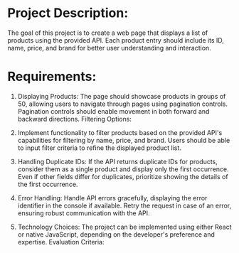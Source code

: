 # Project Description:

The goal of this project is to create a web page that displays a list of products using the provided API. Each product entry should include its ID, name, price, and brand for better user understanding and interaction.

# Requirements:

1. Displaying Products: The page should showcase products in groups of 50, allowing users to navigate through pages using pagination controls.
Pagination controls should enable movement in both forward and backward directions.
Filtering Options:

2. Implement functionality to filter products based on the provided API's capabilities for filtering by name, price, and brand. Users should be able to input filter criteria to refine the displayed product list.

3. Handling Duplicate IDs: If the API returns duplicate IDs for products, consider them as a single product and display only the first occurrence. Even if other fields differ for duplicates, prioritize showing the details of the first occurrence.

4. Error Handling: Handle API errors gracefully, displaying the error identifier in the console if available.
Retry the request in case of an error, ensuring robust communication with the API.

5. Technology Choices: The project can be implemented using either React or native JavaScript, depending on the developer's preference and expertise.
Evaluation Criteria:
